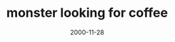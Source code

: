 ---
layout: base.njk
title : 'monster looking for coffee' 
view_title : 'monster looking for coffee' 
year : '2000' 
date : '2000-11-28' 
img_file : '/drawing/coffeemonster.png' 
html_file : 'monstercoffee' 
next_html : 'favoritepeople.html' 
year_order : '596' 
permalink : "title/{{html_file}}.html"
---